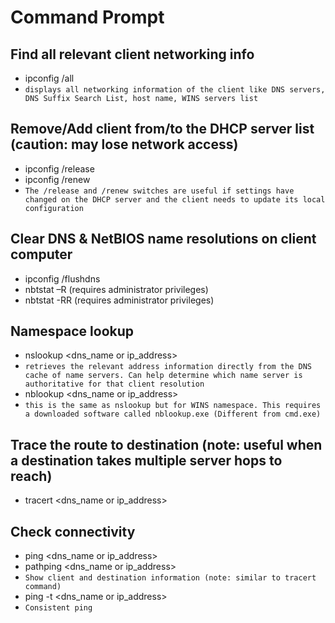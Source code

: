 # Command Prompt

## Find all relevant client networking info
- ipconfig /all
- `displays all networking information of the client like DNS servers, DNS Suffix Search List, host name, WINS servers list`

## Remove/Add client from/to the DHCP server list (caution: may lose network access)
- ipconfig /release
- ipconfig /renew
- `The /release and /renew switches are useful if settings have changed on the DHCP server and the client needs to update its local configuration`

## Clear DNS & NetBIOS name resolutions on client computer
- ipconfig /flushdns
- nbtstat –R (requires administrator privileges)
- nbtstat -RR (requires administrator privileges)

## Namespace lookup
- nslookup <dns_name or ip_address> 
- `retrieves the relevant address information directly from the DNS cache of name servers. Can help determine which name server is authoritative for that client resolution`
- nblookup <dns_name or ip_address>
- `this is the same as nslookup but for WINS namespace. This requires a downloaded software called nblookup.exe (Different from cmd.exe)`

## Trace the route to destination (note: useful when a destination takes multiple server hops to reach)
- tracert <dns_name or ip_address>

## Check connectivity
- ping <dns_name or ip_address>
- pathping <dns_name or ip_address>
- `Show client and destination information (note: similar to tracert command)`
- ping -t <dns_name or ip_address>
- `Consistent ping`

